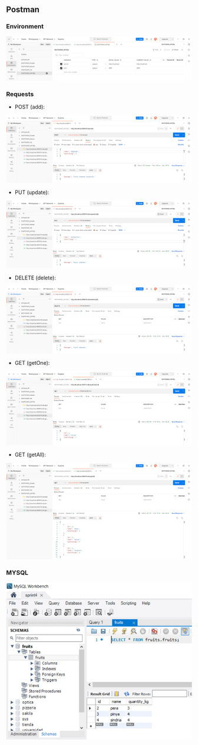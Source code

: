 ## Postman

### Environment

![Environment.PNG](captures%2FEnvironment.PNG)

### Requests 

- POST (add):

![Request1.PNG](captures%2FRequest1.PNG)

- PUT (update): 

![Request2.PNG](captures%2FRequest2.PNG)

- DELETE (delete): 

![Request3.PNG](captures%2FRequest3.PNG)

- GET (getOne): 

![Request4.PNG](captures%2FRequest4.PNG)

- GET (getAll): 

![Request5.PNG](captures%2FRequest5.PNG)

### MYSQL

![mysql.PNG](captures%2Fmysql.PNG)